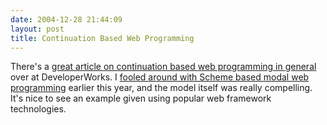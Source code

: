 ```yaml
---
date: 2004-12-28 21:44:09
layout: post
title: Continuation Based Web Programming
---
```


There's a [great article on continuation based web programming in general](http://www-106.ibm.com/developerworks/library/j-contin.html) over at DeveloperWorks. I [fooled around with Scheme based modal web programming](http://www.bitsplitter.net/blog/index.php?p=241) earlier this year, and the model itself was really compelling. It's nice to see an example given using popular web framework technologies.
